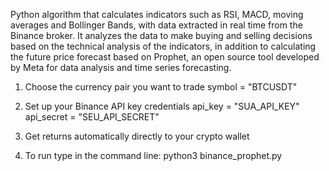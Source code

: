 Python algorithm that calculates indicators such as RSI, MACD, moving averages and Bollinger Bands, with data extracted in real time from the Binance broker. It analyzes the data to make buying and selling decisions based on the technical analysis of the indicators, in addition to calculating the future price forecast based on Prophet, an open source tool developed by Meta for data analysis and time series forecasting.

1. Choose the currency pair you want to trade
   symbol = "BTCUSDT"

2. Set up your Binance API key credentials
   api_key = "SUA_API_KEY"
   api_secret = "SEU_API_SECRET"
   
4. Get returns automatically directly to your crypto wallet $$$$

5. To run type in the command line:  python3 binance_prophet.py
   
